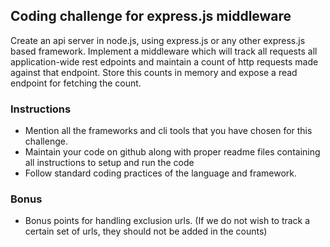 ## Coding challenge for express.js middleware
Create an api server in node.js, using express.js or any other express.js based framework. Implement a middleware which will track all requests all application-wide rest edpoints and maintain a count of http requests made against that endpoint. Store this counts in memory and expose a read endpoint for fetching the count.

### Instructions
* Mention all the frameworks and cli tools that you have chosen for this challenge.
* Maintain your code on github along with proper readme files containing all instructions to setup and run the code
* Follow standard coding practices of the language and framework.


### Bonus
* Bonus points for handling exclusion urls. (If we do not wish to track a certain set of urls, they should not be added in the counts)
